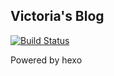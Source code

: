 Victoria's Blog
-----------------
[![Build Status](https://travis-ci.org/VictoriaHong/website_src.svg?branch=master)](https://travis-ci.org/VictoriaHong/website_src)


Powered by hexo
